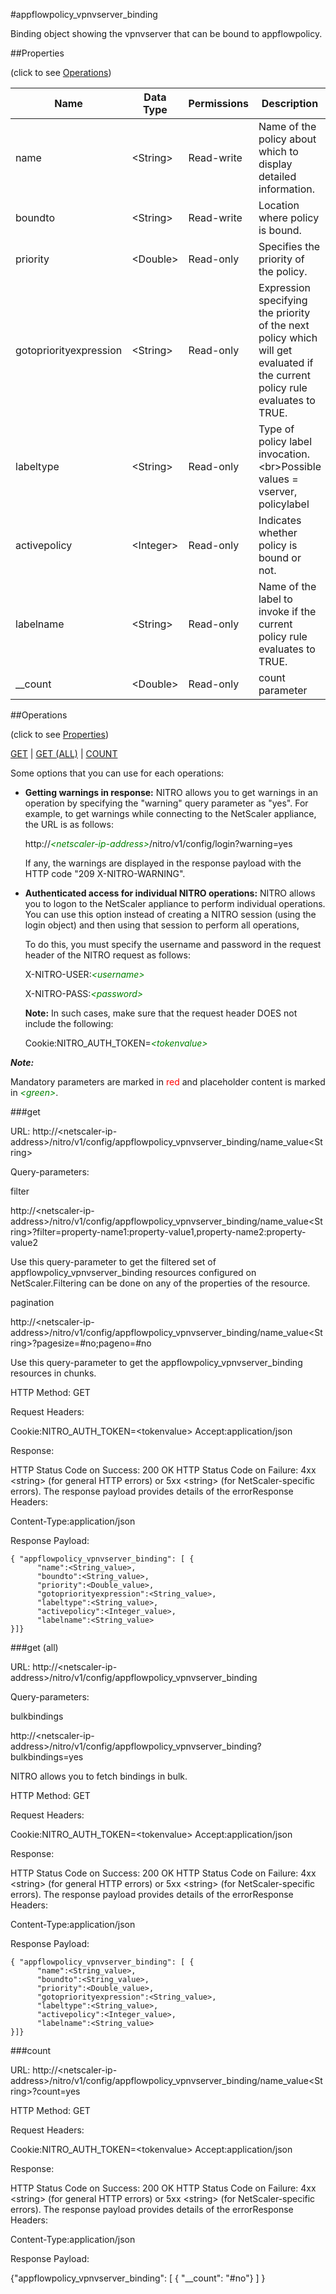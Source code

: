 #appflowpolicy_vpnvserver_binding

Binding object showing the vpnvserver that can be bound to appflowpolicy.


##Properties 
<span>(click to see [Operations](#operations))</span>


<table><thead><tr><th>Name</th><th> Data Type</th><th> Permissions</th><th>Description</th></tr></thead><tbody><tr><td>name</td><td>&lt;String></td><td>Read-write</td><td>Name of the policy about which to display detailed information.</td><tr><tr><td>boundto</td><td>&lt;String></td><td>Read-write</td><td>Location where policy is bound.</td><tr><tr><td>priority</td><td>&lt;Double></td><td>Read-only</td><td>Specifies the priority of the policy.</td><tr><tr><td>gotopriorityexpression</td><td>&lt;String></td><td>Read-only</td><td>Expression specifying the priority of the next policy which will get evaluated if the current policy rule evaluates to TRUE.</td><tr><tr><td>labeltype</td><td>&lt;String></td><td>Read-only</td><td>Type of policy label invocation.&lt;br>Possible values = vserver, policylabel</td><tr><tr><td>activepolicy</td><td>&lt;Integer></td><td>Read-only</td><td>Indicates whether policy is bound or not.</td><tr><tr><td>labelname</td><td>&lt;String></td><td>Read-only</td><td>Name of the label to invoke if the current policy rule evaluates to TRUE.</td><tr><tr><td>__count</td><td>&lt;Double></td><td>Read-only</td><td>count parameter</td><tr></tbody></table>
##Operations 
<span>(click to see [Properties](#properties))</span>


[GET](#get) | [GET (ALL)](#get-(all)) | [COUNT](#count)


Some options that you can use for each operations:
<ul><li><p><b>Getting warnings in response:</b> NITRO allows you to get warnings in an operation by specifying the "warning" query parameter as "yes". For example, to get warnings while connecting to the NetScaler appliance, the URL is as follows:</p><p>http://<span style="color:green;font-style:italic;">&lt;netscaler-ip-address&gt;</span>/nitro/v1/config/login?warning=yes</p><p>If any, the warnings are displayed in the response payload with the HTTP code "209 X-NITRO-WARNING".</p></li><li><p><b>Authenticated access for individual NITRO operations:</b> NITRO allows you to logon to the NetScaler appliance to perform individual operations. You can use this option instead of creating a NITRO session (using the login object) and then using that session to perform all operations,</p><p>To do this, you must specify the username and password in the request header of the NITRO request as follows:</p><p>X-NITRO-USER:<span style="color:green;font-style:italic;">&lt;username&gt;</span></p><p>X-NITRO-PASS:<span style="color:green;font-style:italic;">&lt;password&gt;</span></p><p><b>Note:</b> In such cases, make sure that the request header DOES not include the following:</p><p>Cookie:NITRO_AUTH_TOKEN=<span style="color:green;font-style:italic;">&lt;tokenvalue&gt;</span></p></li></ul>



***Note:*** 
Mandatory parameters are marked in <span style="color:#FF0000;">red</span> and placeholder content is marked in <span style="color:green;font-style:italic">&lt;green&gt;</span>.

###get



URL: http://&lt;netscaler-ip-address&gt;/nitro/v1/config/appflowpolicy_vpnvserver_binding/name_value&lt;String&gt;
Query-parameters:
filter
http://&lt;netscaler-ip-address&gt;/nitro/v1/config/appflowpolicy_vpnvserver_binding/name_value&lt;String&gt;?filter=property-name1:property-value1,property-name2:property-value2
Use this query-parameter to get the filtered set of appflowpolicy_vpnvserver_binding resources configured on NetScaler.Filtering can be done on any of the properties of the resource.


pagination
http://&lt;netscaler-ip-address&gt;/nitro/v1/config/appflowpolicy_vpnvserver_binding/name_value&lt;String&gt;?pagesize=#no;pageno=#no
Use this query-parameter to get the appflowpolicy_vpnvserver_binding resources in chunks.



HTTP Method: GET
Request Headers:

Cookie:NITRO_AUTH_TOKEN=&lt;tokenvalue&gt;Accept:application/json

Response:
HTTP Status Code on Success: 200 OKHTTP Status Code on Failure: 4xx &lt;string&gt; (for general HTTP errors) or 5xx &lt;string&gt; (for NetScaler-specific errors). The response payload provides details of the errorResponse Headers:

Content-Type:application/json

Response Payload: ```{ "appflowpolicy_vpnvserver_binding": [ {      "name":<String_value>,      "boundto":<String_value>,      "priority":<Double_value>,      "gotopriorityexpression":<String_value>,      "labeltype":<String_value>,      "activepolicy":<Integer_value>,      "labelname":<String_value>}]}```



###get (all)



URL: http://&lt;netscaler-ip-address&gt;/nitro/v1/config/appflowpolicy_vpnvserver_binding
Query-parameters:
bulkbindings
http://&lt;netscaler-ip-address&gt;/nitro/v1/config/appflowpolicy_vpnvserver_binding?bulkbindings=yes
NITRO allows you to fetch bindings in bulk.



HTTP Method: GET
Request Headers:

Cookie:NITRO_AUTH_TOKEN=&lt;tokenvalue&gt;Accept:application/json

Response:
HTTP Status Code on Success: 200 OKHTTP Status Code on Failure: 4xx &lt;string&gt; (for general HTTP errors) or 5xx &lt;string&gt; (for NetScaler-specific errors). The response payload provides details of the errorResponse Headers:

Content-Type:application/json

Response Payload: ```{ "appflowpolicy_vpnvserver_binding": [ {      "name":<String_value>,      "boundto":<String_value>,      "priority":<Double_value>,      "gotopriorityexpression":<String_value>,      "labeltype":<String_value>,      "activepolicy":<Integer_value>,      "labelname":<String_value>}]}```



###count



URL: http://&lt;netscaler-ip-address&gt;/nitro/v1/config/appflowpolicy_vpnvserver_binding/name_value&lt;String&gt;?count=yes
HTTP Method: GET
Request Headers:

Cookie:NITRO_AUTH_TOKEN=&lt;tokenvalue&gt;Accept:application/json

Response:
HTTP Status Code on Success: 200 OKHTTP Status Code on Failure: 4xx &lt;string&gt; (for general HTTP errors) or 5xx &lt;string&gt; (for NetScaler-specific errors). The response payload provides details of the errorResponse Headers:

Content-Type:application/json

Response Payload: 
{"appflowpolicy_vpnvserver_binding": [ { "__count": "#no"} ] }


